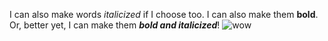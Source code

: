 I can also make words *italicized* if I choose too. I can also make them **bold**. Or, better yet, I can make them ***bold and italicized***!
![wow](https://uploads.turbologo.com/uploads/design/hq_preview_image/1741853/draw_svg20210707-31126-uy5quy.svg.png)
